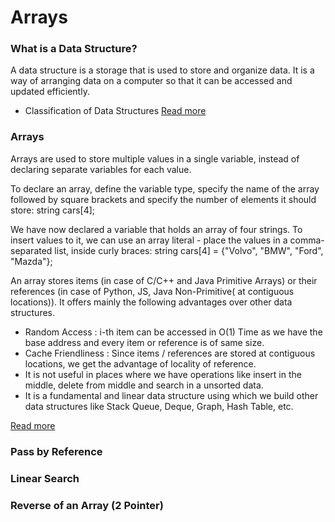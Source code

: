 # Arrays 

### What is a Data Structure?
A data structure is a storage that is used to store and organize data. 
It is a way of arranging data on a computer so that it can be accessed and updated efficiently.

- Classification of Data Structures [Read more](https://www.geeksforgeeks.org/data-structures/)

### Arrays 
Arrays are used to store multiple values in a single variable, 
instead of declaring separate variables for each value.

To declare an array, define the variable type, 
specify the name of the array followed by square brackets and specify 
the number of elements it should store:
string cars[4]; 

We have now declared a variable that holds an array of four strings. 
To insert values to it, 
we can use an array literal - 
place the values in a comma-separated list, inside curly braces:
string cars[4] = {"Volvo", "BMW", "Ford", "Mazda"};

An array stores items (in case of C/C++ and Java Primitive Arrays) 
or their references (in case of Python, JS, Java Non-Primitive( at contiguous locations)).
It offers mainly the following advantages over other data structures.
- Random Access : i-th item can be accessed in O(1) Time as we have the base address and every item or reference is of same size.
- Cache Friendliness : Since items / references are stored at contiguous locations, we get the advantage of locality of reference.
- It is not useful in places where we have operations like insert in the middle, delete from middle and search in a unsorted data.
- It is a fundamental and linear data structure using which we build other data structures like Stack Queue, Deque, Graph, Hash Table, etc.

[Read more](https://www.geeksforgeeks.org/c-arrays/)

### Pass by Reference

### Linear Search 

### Reverse of an Array (2 Pointer)

###
